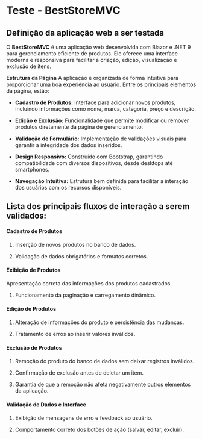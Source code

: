 # Teste - BestStoreMVC

## Definição da aplicação web a ser testada

O **BestStoreMVC** é uma aplicação web desenvolvida com Blazor e .NET 9 para gerenciamento eficiente de produtos. Ele oferece uma interface moderna e responsiva para facilitar a criação, edição, visualização e exclusão de itens.

**Estrutura da Página**
A aplicação é organizada de forma intuitiva para proporcionar uma boa experiência ao usuário. Entre os principais elementos da página, estão:

- **Cadastro de Produtos:** Interface para adicionar novos produtos, incluindo informações como nome, marca, categoria, preço e descrição.

- **Edição e Exclusão:** Funcionalidade que permite modificar ou remover produtos diretamente da página de gerenciamento.

- **Validação de Formulário:** Implementação de validações visuais para garantir a integridade dos dados inseridos.

- **Design Responsivo:** Construído com Bootstrap, garantindo compatibilidade com diversos dispositivos, desde desktops até smartphones.

- **Navegação Intuitiva:** Estrutura bem definida para facilitar a interação dos usuários com os recursos disponíveis.
## Lista dos principais fluxos de interação a serem validados:


#### **Cadastro de Produtos**

1. Inserção de novos produtos no banco de dados.

2. Validação de dados obrigatórios e formatos corretos.

#### **Exibição de Produtos**

Apresentação correta das informações dos produtos cadastrados.

1. Funcionamento da paginação e carregamento dinâmico.

#### **Edição de Produtos**

1. Alteração de informações do produto e persistência das mudanças.

2. Tratamento de erros ao inserir valores inválidos.

#### **Exclusão de Produtos**

1. Remoção do produto do banco de dados sem deixar registros inválidos.

2. Confirmação de exclusão antes de deletar um item.

3. Garantia de que a remoção não afeta negativamente outros elementos da aplicação.

#### **Validação de Dados e Interface**

1. Exibição de mensagens de erro e feedback ao usuário.

2. Comportamento correto dos botões de ação (salvar, editar, excluir).
